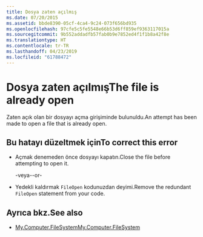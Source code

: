 ```yaml
---
title: Dosya zaten açılmış
ms.date: 07/20/2015
ms.assetid: bbde8390-05cf-4ca4-9c24-073f656bd935
ms.openlocfilehash: 97cfe5c5fe5548e66b53d6ff859ef9363117015a
ms.sourcegitcommit: 9b552addadfb57fab0b9e7852ed4f1f1b8a42f8e
ms.translationtype: HT
ms.contentlocale: tr-TR
ms.lasthandoff: 04/23/2019
ms.locfileid: "61788472"
---
```

# <a name="the-file-is-already-open"></a><span data-ttu-id="6f6e3-102">Dosya zaten açılmış</span><span class="sxs-lookup"><span data-stu-id="6f6e3-102">The file is already open</span></span>
<span data-ttu-id="6f6e3-103">Zaten açık olan bir dosyayı açma girişiminde bulunuldu.</span><span class="sxs-lookup"><span data-stu-id="6f6e3-103">An attempt has been made to open a file that is already open.</span></span>  
  
## <a name="to-correct-this-error"></a><span data-ttu-id="6f6e3-104">Bu hatayı düzeltmek için</span><span class="sxs-lookup"><span data-stu-id="6f6e3-104">To correct this error</span></span>  
  
- <span data-ttu-id="6f6e3-105">Açmak denemeden önce dosyayı kapatın.</span><span class="sxs-lookup"><span data-stu-id="6f6e3-105">Close the file before attempting to open it.</span></span>  
  
     <span data-ttu-id="6f6e3-106">-veya-</span><span class="sxs-lookup"><span data-stu-id="6f6e3-106">-or-</span></span>  
  
- <span data-ttu-id="6f6e3-107">Yedekli kaldırmak `FileOpen` kodunuzdan deyimi.</span><span class="sxs-lookup"><span data-stu-id="6f6e3-107">Remove the redundant `FileOpen` statement from your code.</span></span>  
  
## <a name="see-also"></a><span data-ttu-id="6f6e3-108">Ayrıca bkz.</span><span class="sxs-lookup"><span data-stu-id="6f6e3-108">See also</span></span>

- [<span data-ttu-id="6f6e3-109">My.Computer.FileSystem</span><span class="sxs-lookup"><span data-stu-id="6f6e3-109">My.Computer.FileSystem</span></span>](xref:Microsoft.VisualBasic.FileIO.FileSystem)
